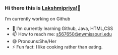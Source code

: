 ### Hi there this is [Lakshmipriya!](https://github.com/lakshmipriya222)👋

<!--
**lakshmipriya222/lakshmipriya222** is a ✨ _special_ ✨ repository because its `README.md` (this file) appears on your GitHub profile.

Here are some ideas to get you started:

- 🔭 I’m currently working on ...
- 🌱 I’m currently learning ...
- 👯 I’m looking to collaborate on ...
- 🤔 I’m looking for help with ...
- 💬 Ask me about ...
- 📫 How to reach me: ...
- 😄 Pronouns: ...
- ⚡ Fun fact: ...
-->
I’m currently working on Github
- 🌱 I’m currently learning Github, Java, HTML,CSS
- 📫 How to reach me: s567650@nwmissouri.edu
- 😄 Pronouns:She/Her
- ⚡ Fun fact: I like cooking rather than eating.
